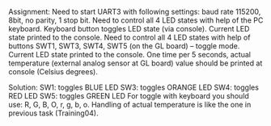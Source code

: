 Assignment:
Need to start UART3 with following settings: baud rate 115200, 8bit, no parity, 1 stop bit.
Need to control all 4 LED states with help of the PC keyboard. Keyboard button toggles LED state (via console). Current LED state printed to the console.
Need to control all 4 LED states with help of buttons SWT1, SWT3, SWT4, SWT5 (on the GL board) – toggle mode. Current LED state printed to the console.
One time per 5 seconds, actual temperature (external analog sensor at GL board) value should be printed at console (Celsius degrees).

Solution:
SW1: toggles BLUE LED
SW3: toggles ORANGE LED
SW4: toggles RED LED
SW5: toggles GREEN LED
For toggle with keyboard you should use: R, G, B, O, r, g, b, o.
Handling of actual temperature is like the one in previous task (Training04).